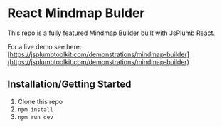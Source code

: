 # React Mindmap Bulder

This repo is a fully featured Mindmap Builder built with JsPlumb React.

For a live demo see here: [https://jsplumbtoolkit.com/demonstrations/mindmap-builder](https://jsplumbtoolkit.com/demonstrations/mindmap-builder)

## Installation/Getting Started

1. Clone this repo
2. `npm install`
3. `npm run dev`
